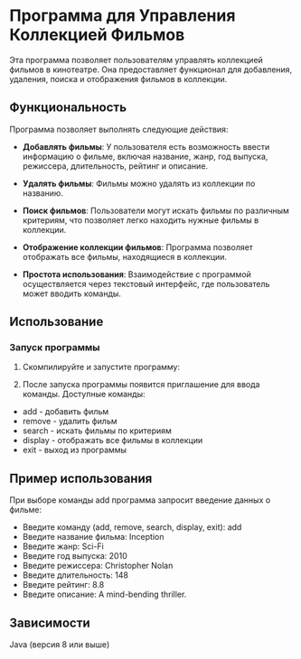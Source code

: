 # Программа для Управления Коллекцией Фильмов

Эта программа позволяет пользователям управлять коллекцией фильмов в кинотеатре. Она предоставляет функционал для добавления, удаления, поиска и отображения фильмов в коллекции.

## Функциональность

Программа позволяет выполнять следующие действия:

- **Добавлять фильмы**: У пользователя есть возможность ввести информацию о фильме, включая название, жанр, год выпуска, режиссера, длительность, рейтинг и описание.
  
- **Удалять фильмы**: Фильмы можно удалять из коллекции по названию.

- **Поиск фильмов**: Пользователи могут искать фильмы по различным критериям, что позволяет легко находить нужные фильмы в коллекции.

- **Отображение коллекции фильмов**: Программа позволяет отображать все фильмы, находящиеся в коллекции.

- **Простота использования**: Взаимодействие с программой осуществляется через текстовый интерфейс, где пользователь может вводить команды.

## Использование

### Запуск программы

1. Скомпилируйте и запустите программу:

2. После запуска программы появится приглашение для ввода команды. Доступные команды:

- add - добавить фильм
- remove - удалить фильм
- search - искать фильмы по критериям
- display - отображать все фильмы в коллекции
- exit - выход из программы

## Пример использования

При выборе команды add программа запросит введение данных о фильме:

- Введите команду (add, remove, search, display, exit): add
- Введите название фильма: Inception
- Введите жанр: Sci-Fi
- Введите год выпуска: 2010
- Введите режиссера: Christopher Nolan
- Введите длительность: 148
- Введите рейтинг: 8.8
- Введите описание: A mind-bending thriller.

## Зависимости

Java (версия 8 или выше)
